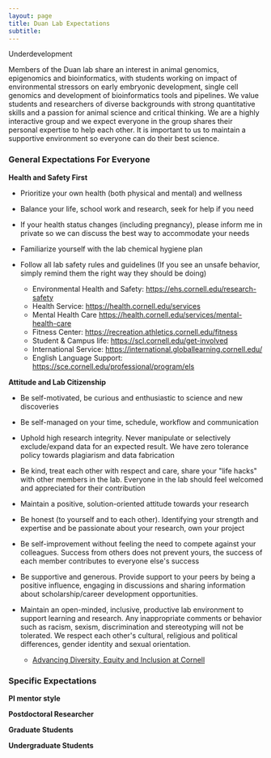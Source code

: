 ```yaml
---
layout: page
title: Duan Lab Expectations
subtitle: 
---
```


Underdevelopment 

Members of the Duan lab share an interest in animal genomics, epigenomics and bioinformatics, with students working on impact of environmental stressors on early embryonic development, single cell genomics and development of bioinformatics tools and pipelines. We value students and researchers of diverse backgrounds with strong quantitative skills and a passion for animal science and critical thinking. We are a highly interactive group and we expect everyone in the group shares their personal expertise to help each other. It is important to us to maintain a supportive environment so everyone can do their best science. 

### General Expectations For Everyone

**Health and Safety First**

* Prioritize your own health (both physical and mental) and wellness
* Balance your life, school work and research, seek for help if you need   
* If your health status changes (including pregnancy), please inform me in private so we can discuss the best way to accommodate your needs
* Familiarize yourself with the lab chemical hygiene plan 
* Follow all lab safety rules and guidelines (If you see an unsafe behavior, simply remind them the right way they should be doing)

	* Environmental Health and Safety: <https://ehs.cornell.edu/research-safety>
	* Health Service: <https://health.cornell.edu/services>
	* Mental Health Care <https://health.cornell.edu/services/mental-health-care>
	* Fitness Center: <https://recreation.athletics.cornell.edu/fitness>
	* Student & Campus life: <https://scl.cornell.edu/get-involved> 
	* International Service: <https://international.globallearning.cornell.edu/>
	* English Language Support: <https://sce.cornell.edu/professional/program/els>

**Attitude and Lab Citizenship**

* Be self-motivated, be curious and enthusiastic to science and new discoveries
* Be self-managed on your time, schedule, workflow and communication  
* Uphold high research integrity. Never manipulate or selectively exclude/expand data for an expected result. We have zero tolerance policy towards plagiarism and data fabrication 
* Be kind, treat each other with respect and care, share your "life hacks" with other members in the lab. Everyone in the lab should feel welcomed and appreciated for their contribution 
* Maintain a positive, solution-oriented attitude towards your research 
* Be honest (to yourself and to each other). Identifying your strength and expertise and be passionate about your research, own your project 
* Be self-improvement without feeling the need to compete against your colleagues.  Success from others does not prevent yours, the success of each member contributes to everyone else's success
* Be supportive and generous. Provide support to your peers by being a positive influence, engaging in discussions and sharing information about scholarship/career development opportunities.  
* Maintain an open-minded, inclusive, productive lab environment to support learning and research. Any inappropriate comments or behavior such as racism, sexism, discrimination and  stereotyping will not be tolerated. We respect each other's cultural, religious and political differences, gender identity and sexual orientation. 


	* [Advancing Diversity, Equity and Inclusion at Cornell](https://hr.cornell.edu/our-culture-diversity/diversity-inclusion/advancing-diversity-equity-and-inclusion-cornell)





### Specific Expectations
 
  
**PI mentor style**  


  
**Postdoctoral Researcher** 



**Graduate Students** 



**Undergraduate Students** 

